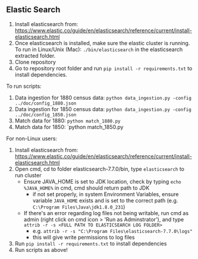 ## Elastic Search
1. Install elasticsearch from: https://www.elastic.co/guide/en/elasticsearch/reference/current/install-elasticsearch.html
2. Once elasticsearch is installed, make sure the elastic cluster is running. To run in Linux/Unix (Mac): `./bin/elasticsearch` in the elasticsearch extracted folder.
3. Clone repository
4. Go to repository root folder and run `pip install -r requirements.txt` to install dependencies.

To run scripts:
1. Data ingestion for 1880 census data: `python data_ingestion.py -config ../doc/config_1880.json`
2. Data ingestion for 1850 census data: `python data_ingestion.py -config ../doc/config_1850.json`
3. Match data for 1880: `python match_1880.py`
4. Match data for 1850: `python match_1850.py

For non-Linux users:
1. Install elasticsearch from: https://www.elastic.co/guide/en/elasticsearch/reference/current/install-elasticsearch.html
2. Open cmd, cd to folder elasticsearch-7.7.0/bin, type `elasticsearch` to run cluster
   - Ensure JAVA_HOME is set to JDK location, check by typing `echo %JAVA_HOME%` in cmd, cmd should return path to JDK
     - if not set properly, in system Environment Variables, ensure variable `JAVA_HOME` exists and is set to the correct path (e.g. `C:\Program Files\Java\jdk1.8.0_231`)
   - If there's an error regarding log files not being writable, run cmd as admin (right click on cmd icon > 'Run as Adminstrator'), and type `attrib -r -s <FULL PATH TO ELASTICSEARCH LOG FOLDER>`
     - e.g. `attrib -r -s "C:\Program Files\elasticsearch-7.7.0\logs"`
     - this will give write permissions to log files
3. Run `pip install -r requirements.txt` to install dependencies
4. Run scripts as above!